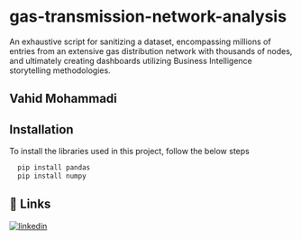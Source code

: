 
# gas-transmission-network-analysis

An exhaustive script for sanitizing a dataset, encompassing millions of entries from an extensive gas distribution network with thousands of nodes, and ultimately creating dashboards utilizing Business Intelligence storytelling methodologies.


## Vahid Mohammadi




## Installation

To install the libraries used in this project, follow the below steps

```bash
  pip install pandas
  pip install numpy
```
    
## 🔗 Links

[![linkedin](https://img.shields.io/badge/linkedin-0A66C2?style=for-the-badge&logo=linkedin&logoColor=white)](https://www.linkedin.com/in/vahid-mohammadi-4a91884a/)


